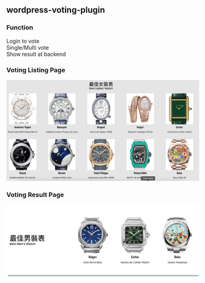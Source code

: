 ## wordpress-voting-plugin

### Function
Login to vote<br>
Single/Multi vote<br>
Show result at backend<br>

### Voting Listing Page

![alt text](https://github.com/Yin0101/wordpress-voting-plugin/blob/main/image/voting-activity.png?raw=true)

### Voting Result Page
![alt text](https://github.com/Yin0101/wordpress-voting-plugin/blob/main/image/voting-result.png?raw=true)